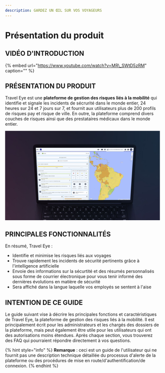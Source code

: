 ```yaml
---
description: GARDEZ UN ŒIL SUR VOS VOYAGEURS
---
```


# Présentation du produit

## VIDÉO D'INTRODUCTION

{% embed url="https://www.youtube.com/watch?v=MR\_SWtD5zRM" caption="" %}

## PRÉSENTATION DU PRODUIT

Travel Eye est une **plateforme de gestion des risques** **liés à la mobilité** qui identifie et signale les incidents de sécrurité dans le monde entier, 24 heures sur 24 et 7 jours sur 7, et fournit aux utilisateurs plus de 200 profils de risques pay et risque de ville. En outre, la plateforme comprend divers couches de risques ainsi que des prestataires médicaux dans le monde entier. 

![](.gitbook/assets/travel-eye-cover%20%284%29.JPG)

## PRINCIPALES FONCTIONNALITÉS

En résumé, Travel Eye :

* Identifie et minimise les risques liés aux voyages
* Trouve rapidement les incidents de sécurité pertinents grâce à l'intelligence artificielle
* Envoie des informations sur la sécurtité et des résumés personnalisés sous forme de courrier électronique pour vous tenir informé des dernières évolutions en matière de sécurité
* Sera affiché dans la langue laquelle vos employés se sentent à l'aise

## INTENTION DE CE GUIDE

Le guide suivant vise à décrire les principales fonctions et caractéristiques de Travel Eye, la plateforme de gestion des risques liés à la mobilité. Il est principalement écrit pour les administrateurs et les chargés des dossiers de la plateforme, mais peut également être utile pour les utilisateurs qui ont des autorisations moins étendues. Après chaque section, vous trouverez des FAQ qui pourraient répondre directement à vos questions.

{% hint style="info" %}
**Remarque** : ceci est un guide de l'utilisateur qui ne fournit pas une description technique détaillée du processus d'alerte de la plateforme ou des procédures de mise en route/d'authentification/de connexion.
{% endhint %}



